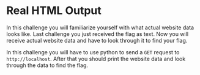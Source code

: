 # Real HTML Output

In this challenge you will familiarize yourself with what actual website data looks like. Last challenge you just received the flag as text. Now you will receive actual website data and have to look through it to find your flag. 

In this challenge you will have to use python to send a `GET` request to `http://localhost`. After that you should print the website data and look through the data to find the flag.
